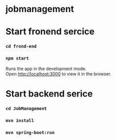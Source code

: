 # jobmanagement

# Start fronend sercice

### `cd frond-end`

### `npm start`

Runs the app in the development mode.\
Open [http://localhost:3000](http://localhost:3000) to view it in the browser.

# Start backend serice

### `cd JobManagement`

### `mvn install`

### `mvn spring-boot:run`
